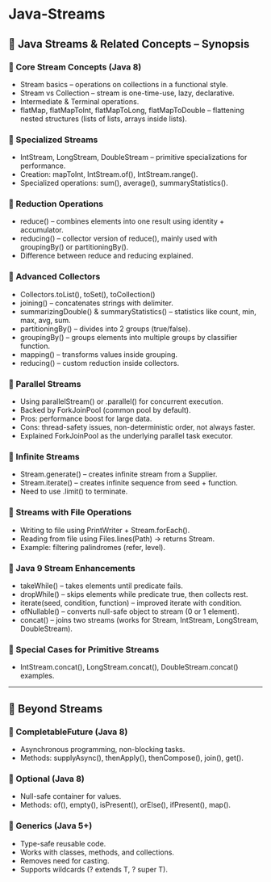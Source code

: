 # Java-Streams

## 📌 Java Streams & Related Concepts – Synopsis

### 🔹 Core Stream Concepts (Java 8)
- Stream basics – operations on collections in a functional style.  
- Stream vs Collection – stream is one-time-use, lazy, declarative.  
- Intermediate & Terminal operations.  
- flatMap, flatMapToInt, flatMapToLong, flatMapToDouble – flattening nested structures (lists of lists, arrays inside lists).  

### 🔹 Specialized Streams
- IntStream, LongStream, DoubleStream – primitive specializations for performance.  
- Creation: mapToInt, IntStream.of(), IntStream.range().  
- Specialized operations: sum(), average(), summaryStatistics().  

### 🔹 Reduction Operations
- reduce() – combines elements into one result using identity + accumulator.  
- reducing() – collector version of reduce(), mainly used with groupingBy() or partitioningBy().  
- Difference between reduce and reducing explained.  

### 🔹 Advanced Collectors
- Collectors.toList(), toSet(), toCollection()  
- joining() – concatenates strings with delimiter.  
- summarizingDouble() & summaryStatistics() – statistics like count, min, max, avg, sum.  
- partitioningBy() – divides into 2 groups (true/false).  
- groupingBy() – groups elements into multiple groups by classifier function.  
- mapping() – transforms values inside grouping.  
- reducing() – custom reduction inside collectors.  

### 🔹 Parallel Streams
- Using parallelStream() or .parallel() for concurrent execution.  
- Backed by ForkJoinPool (common pool by default).  
- Pros: performance boost for large data.  
- Cons: thread-safety issues, non-deterministic order, not always faster.  
- Explained ForkJoinPool as the underlying parallel task executor.  

### 🔹 Infinite Streams
- Stream.generate() – creates infinite stream from a Supplier.  
- Stream.iterate() – creates infinite sequence from seed + function.  
- Need to use .limit() to terminate.  

### 🔹 Streams with File Operations
- Writing to file using PrintWriter + Stream.forEach().  
- Reading from file using Files.lines(Path) → returns Stream<String>.  
- Example: filtering palindromes (refer, level).  

### 🔹 Java 9 Stream Enhancements
- takeWhile() – takes elements until predicate fails.  
- dropWhile() – skips elements while predicate true, then collects rest.  
- iterate(seed, condition, function) – improved iterate with condition.  
- ofNullable() – converts null-safe object to stream (0 or 1 element).  
- concat() – joins two streams (works for Stream, IntStream, LongStream, DoubleStream).  

### 🔹 Special Cases for Primitive Streams
- IntStream.concat(), LongStream.concat(), DoubleStream.concat() examples.  

---

## 📌 Beyond Streams

### 🔹 CompletableFuture (Java 8)
- Asynchronous programming, non-blocking tasks.  
- Methods: supplyAsync(), thenApply(), thenCompose(), join(), get().  

### 🔹 Optional (Java 8)
- Null-safe container for values.  
- Methods: of(), empty(), isPresent(), orElse(), ifPresent(), map().  

### 🔹 Generics (Java 5+)
- Type-safe reusable code.  
- Works with classes, methods, and collections.  
- Removes need for casting.  
- Supports wildcards (? extends T, ? super T).  
